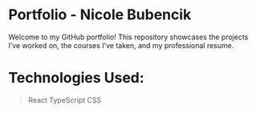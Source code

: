 # Portfolio - Nicole Bubencik

Welcome to my GitHub portfolio! This repository showcases the projects I’ve worked on, the courses I’ve taken, and my professional resume. 

# Technologies Used:
> React
> TypeScript
> CSS
